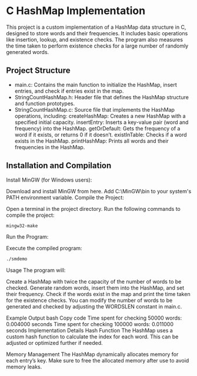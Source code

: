 # C HashMap Implementation
This project is a custom implementation of a HashMap data structure in C, designed to store words and their frequencies. It includes basic operations like insertion, lookup, and existence checks. The program also measures the time taken to perform existence checks for a large number of randomly generated words.

## Project Structure
- main.c: Contains the main function to initialize the HashMap, insert entries, and check if entries exist in the map.
- StringCountHashMap.h: Header file that defines the HashMap structure and function prototypes.
- StringCountHashMap.c: Source file that implements the HashMap operations, including:
createHashMap: Creates a new HashMap with a specified initial capacity.
insertEntry: Inserts a key-value pair (word and frequency) into the HashMap.
getOrDefault: Gets the frequency of a word if it exists, or returns 0 if it doesn’t.
existInTable: Checks if a word exists in the HashMap.
printHashMap: Prints all words and their frequencies in the HashMap.
## Installation and Compilation
Install MinGW (for Windows users):

Download and install MinGW from here.
Add C:\MinGW\bin to your system's PATH environment variable.
Compile the Project:

Open a terminal in the project directory.
Run the following commands to compile the project:
```sh
mingw32-make
```

Run the Program:

Execute the compiled program:
```sh
./smdemo
```
Usage
The program will:

Create a HashMap with twice the capacity of the number of words to be checked.
Generate random words, insert them into the HashMap, and set their frequency.
Check if the words exist in the map and print the time taken for the existence checks.
You can modify the number of words to be generated and checked by adjusting the WORDSLEN constant in main.c.

Example Output
bash
Copy code
Time spent for checking 50000 words: 0.004000 seconds
Time spent for checking 100000 words: 0.011000 seconds
Implementation Details
Hash Function
The HashMap uses a custom hash function to calculate the index for each word. This can be adjusted or optimized further if needed.

Memory Management
The HashMap dynamically allocates memory for each entry’s key. Make sure to free the allocated memory after use to avoid memory leaks.